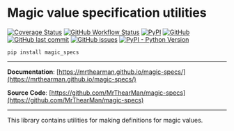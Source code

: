 # Magic value specification utilities

[![Coverage Status](https://coveralls.io/repos/github/MrThearMan/magic-specs/badge.svg?branch=main)](https://coveralls.io/github/MrThearMan/magic-specs?branch=main)
[![GitHub Workflow Status](https://img.shields.io/github/workflow/status/MrThearMan/magic-specs/Tests)](https://github.com/MrThearMan/magic-specs/actions/workflows/main.yml)
[![PyPI](https://img.shields.io/pypi/v/magic-specs)](https://pypi.org/project/magic-specs)
[![GitHub](https://img.shields.io/github/license/MrThearMan/magic-specs)](https://github.com/MrThearMan/magic-specs/blob/main/LICENSE)
[![GitHub last commit](https://img.shields.io/github/last-commit/MrThearMan/magic-specs)](https://github.com/MrThearMan/magic-specs/commits/main)
[![GitHub issues](https://img.shields.io/github/issues-raw/MrThearMan/magic-specs)](https://github.com/MrThearMan/magic-specs/issues)
[![PyPI - Python Version](https://img.shields.io/pypi/pyversions/magic-specs)](https://pypi.org/project/magic-specs)

```shell
pip install magic_specs
```
---

**Documentation**: [https://mrthearman.github.io/magic-specs/](https://mrthearman.github.io/magic-specs/)

**Source Code**: [https://github.com/MrThearMan/magic-specs](https://github.com/MrThearMan/magic-specs)

---

This library contains utilities for making definitions for magic values.
